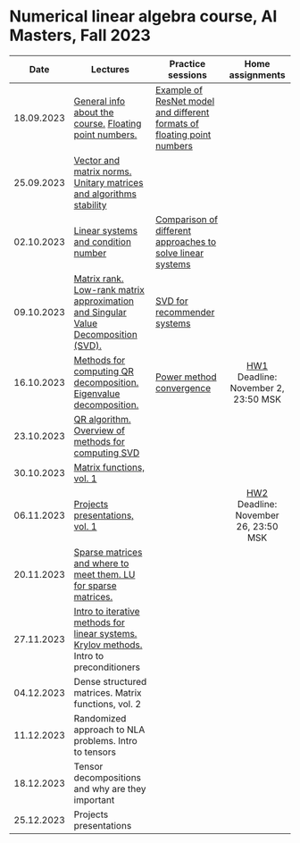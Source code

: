 # Numerical linear algebra course, AI Masters, Fall 2023

|Date| Lectures | Practice sessions | Home assignments|
|----|----|----| :----: |
| 18.09.2023 | [General info about the course.](./lectures/general_info.ipynb) [Floating point numbers.](./lectures/lecture1/lecture-1.ipynb) | [Example of ResNet model and different formats of floating point numbers](./practice/class1/floating_point_resnet_model.ipynb) | |
| 25.09.2023 | [Vector and matrix norms. Unitary matrices and algorithms stability](./lectures/lecture2/lecture2.ipynb) | |
| 02.10.2023 | [Linear systems and condition number](./lectures/lecture3/lecture3.ipynb) | [Comparison of different approaches to solve linear systems](./practice/class3/linsys.ipynb) | | 
| 09.10.2023 | [Matrix rank. Low-rank matrix approximation and Singular Value Decomposition (SVD).](./lectures/lecture4/lecture4.ipynb) | [SVD for recommender systems](./practice/class4/svd4recsys.ipynb) | | 
| 16.10.2023 | [Methods for computing QR decomposition. Eigenvalue decomposition.](./lectures/lecture5/lecture5.ipynb) | [Power method convergence](./practice/class5/power_method.ipynb) | [HW1](./hw/hw1.ipynb) </br> Deadline: November 2, 23:50 MSK
| 23.10.2023 | [QR algorithm. Overview of methods for computing SVD](./lectures/lecture6/lecture6.ipynb) | | | 
| 30.10.2023 | [Matrix functions, vol. 1](./lectures/lecture7/lecture7.ipynb) | | |
| 06.11.2023 | [Projects presentations, vol. 1](./projects/project1/README.md) | | [HW2](./hw/hw2.ipynb) </br> Deadline: November 26, 23:50 MSK 
| 20.11.2023 | [Sparse matrices and where to meet them. LU for sparse matrices.](./lectures/lecture8/lecture8.ipynb) | | | 
| 27.11.2023 | [Intro to iterative methods for linear systems. Krylov methods.](./lectures/lecture9/lecture9.ipynb) Intro to preconditioners | | |
| 04.12.2023 | Dense structured matrices. Matrix functions, vol. 2 | | |
| 11.12.2023 | Randomized approach to NLA problems. Intro to tensors | | | 
| 18.12.2023 | Tensor decompositions and why are they important | | |
| 25.12.2023 | Projects presentations | | |

